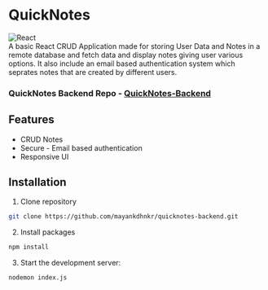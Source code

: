 
# QuickNotes
![React](https://img.shields.io/badge/react-%2320232a.svg?style=for-the-badge&logo=react&logoColor=%2361DAFB)
<br />
A basic React CRUD Application made for storing User Data and Notes in a remote database and fetch data and display notes giving user various options. It also include an email based authentication system which seprates notes that are created by different users.  

### QuickNotes Backend Repo - [QuickNotes-Backend](https://github.com/mayankdhnkr/quicknotes-frontend)

## Features

- CRUD Notes
- Secure - Email based authentication
- Responsive UI


## Installation


1. Clone repository

```bash
git clone https://github.com/mayankdhnkr/quicknotes-backend.git
```

2. Install packages
```bash
npm install
```

3. Start the development server:

```bash
nodemon index.js
```
